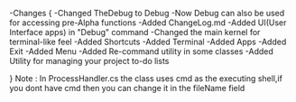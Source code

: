 -Changes
{
   -Changed TheDebug to Debug
   -Now Debug can also be used for accessing pre-Alpha functions
   -Added ChangeLog.md
   -Added UI(User Interface apps) in "Debug" command
   -Changed the main kernel for terminal-like feel
   -Added Shortcuts
   -Added Terminal
   -Added Apps
   -Added Exit
   -Added Menu
   -Added Re-command utility in some classes
   -Added Utility for managing your project to-do lists
    
}
Note : In ProcessHandler.cs the class uses cmd as the executing shell,if you dont have cmd then you can change it in the fileName field